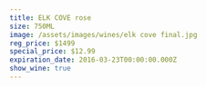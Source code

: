 ```yaml
---
title: ELK COVE rose
size: 750ML
image: /assets/images/wines/elk cove final.jpg
reg_price: $1499
special_price: $12.99
expiration_date: 2016-03-23T00:00:00.000Z
show_wine: true
---
```



